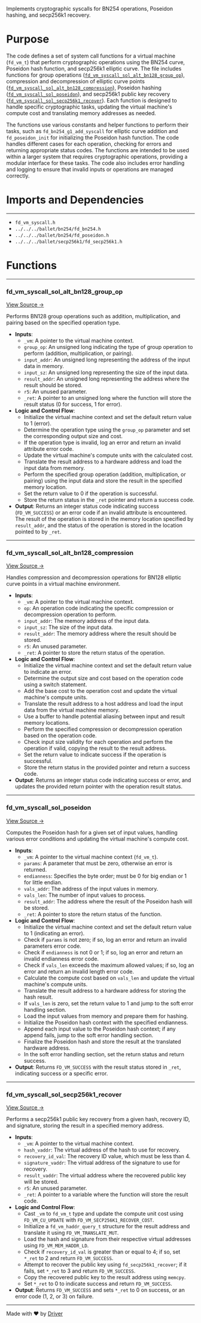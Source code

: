 <!--------------------------------------------------------------------------------->
<!-- IMPORTANT: This file is auto-generated by Driver (https://driver.ai). -------->
<!-- Manual edits may be overwritten on future commits. --------------------------->
<!--------------------------------------------------------------------------------->

Implements cryptographic syscalls for BN254 operations, Poseidon hashing, and secp256k1 recovery.

# Purpose
The code defines a set of system call functions for a virtual machine (`fd_vm_t`) that perform cryptographic operations using the BN254 curve, Poseidon hash function, and secp256k1 elliptic curve. The file includes functions for group operations ([`fd_vm_syscall_sol_alt_bn128_group_op`](<#fd_vm_syscall_sol_alt_bn128_group_op>)), compression and decompression of elliptic curve points ([`fd_vm_syscall_sol_alt_bn128_compression`](<#fd_vm_syscall_sol_alt_bn128_compression>)), Poseidon hashing ([`fd_vm_syscall_sol_poseidon`](<#fd_vm_syscall_sol_poseidon>)), and secp256k1 public key recovery ([`fd_vm_syscall_sol_secp256k1_recover`](<#fd_vm_syscall_sol_secp256k1_recover>)). Each function is designed to handle specific cryptographic tasks, updating the virtual machine's compute cost and translating memory addresses as needed.

The functions use various constants and helper functions to perform their tasks, such as `fd_bn254_g1_add_syscall` for elliptic curve addition and `fd_poseidon_init` for initializing the Poseidon hash function. The code handles different cases for each operation, checking for errors and returning appropriate status codes. The functions are intended to be used within a larger system that requires cryptographic operations, providing a modular interface for these tasks. The code also includes error handling and logging to ensure that invalid inputs or operations are managed correctly.
# Imports and Dependencies

---
- `fd_vm_syscall.h`
- `../../../ballet/bn254/fd_bn254.h`
- `../../../ballet/bn254/fd_poseidon.h`
- `../../../ballet/secp256k1/fd_secp256k1.h`


# Functions

---
### fd\_vm\_syscall\_sol\_alt\_bn128\_group\_op<!-- {{#callable:fd_vm_syscall_sol_alt_bn128_group_op}} -->
[View Source →](<../../../../../../src/flamenco/vm/syscall/fd_vm_syscall_crypto.c#L7>)

Performs BN128 group operations such as addition, multiplication, and pairing based on the specified operation type.
- **Inputs**:
    - `_vm`: A pointer to the virtual machine context.
    - `group_op`: An unsigned long indicating the type of group operation to perform (addition, multiplication, or pairing).
    - `input_addr`: An unsigned long representing the address of the input data in memory.
    - `input_sz`: An unsigned long representing the size of the input data.
    - `result_addr`: An unsigned long representing the address where the result should be stored.
    - `r5`: An unused parameter.
    - `_ret`: A pointer to an unsigned long where the function will store the result status (0 for success, 1 for error).
- **Logic and Control Flow**:
    - Initialize the virtual machine context and set the default return value to 1 (error).
    - Determine the operation type using the `group_op` parameter and set the corresponding output size and cost.
    - If the operation type is invalid, log an error and return an invalid attribute error code.
    - Update the virtual machine's compute units with the calculated cost.
    - Translate the result address to a hardware address and load the input data from memory.
    - Perform the specified group operation (addition, multiplication, or pairing) using the input data and store the result in the specified memory location.
    - Set the return value to 0 if the operation is successful.
    - Store the return status in the `_ret` pointer and return a success code.
- **Output**: Returns an integer status code indicating success (`FD_VM_SUCCESS`) or an error code if an invalid attribute is encountered. The result of the operation is stored in the memory location specified by `result_addr`, and the status of the operation is stored in the location pointed to by `_ret`.


---
### fd\_vm\_syscall\_sol\_alt\_bn128\_compression<!-- {{#callable:fd_vm_syscall_sol_alt_bn128_compression}} -->
[View Source →](<../../../../../../src/flamenco/vm/syscall/fd_vm_syscall_crypto.c#L101>)

Handles compression and decompression operations for BN128 elliptic curve points in a virtual machine environment.
- **Inputs**:
    - `_vm`: A pointer to the virtual machine context.
    - `op`: An operation code indicating the specific compression or decompression operation to perform.
    - `input_addr`: The memory address of the input data.
    - `input_sz`: The size of the input data.
    - `result_addr`: The memory address where the result should be stored.
    - `r5`: An unused parameter.
    - `_ret`: A pointer to store the return status of the operation.
- **Logic and Control Flow**:
    - Initialize the virtual machine context and set the default return value to indicate an error.
    - Determine the output size and cost based on the operation code using a switch statement.
    - Add the base cost to the operation cost and update the virtual machine's compute units.
    - Translate the result address to a host address and load the input data from the virtual machine memory.
    - Use a buffer to handle potential aliasing between input and result memory locations.
    - Perform the specified compression or decompression operation based on the operation code.
    - Check input size validity for each operation and perform the operation if valid, copying the result to the result address.
    - Set the return value to indicate success if the operation is successful.
    - Store the return status in the provided pointer and return a success code.
- **Output**: Returns an integer status code indicating success or error, and updates the provided return pointer with the operation result status.


---
### fd\_vm\_syscall\_sol\_poseidon<!-- {{#callable:fd_vm_syscall_sol_poseidon}} -->
[View Source →](<../../../../../../src/flamenco/vm/syscall/fd_vm_syscall_crypto.c#L216>)

Computes the Poseidon hash for a given set of input values, handling various error conditions and updating the virtual machine's compute cost.
- **Inputs**:
    - `_vm`: A pointer to the virtual machine context (`fd_vm_t`).
    - `params`: A parameter that must be zero, otherwise an error is returned.
    - `endianness`: Specifies the byte order; must be 0 for big endian or 1 for little endian.
    - `vals_addr`: The address of the input values in memory.
    - `vals_len`: The number of input values to process.
    - `result_addr`: The address where the result of the Poseidon hash will be stored.
    - `_ret`: A pointer to store the return status of the function.
- **Logic and Control Flow**:
    - Initialize the virtual machine context and set the default return value to 1 (indicating an error).
    - Check if `params` is not zero; if so, log an error and return an invalid parameters error code.
    - Check if `endianness` is not 0 or 1; if so, log an error and return an invalid endianness error code.
    - Check if `vals_len` exceeds the maximum allowed values; if so, log an error and return an invalid length error code.
    - Calculate the compute cost based on `vals_len` and update the virtual machine's compute units.
    - Translate the result address to a hardware address for storing the hash result.
    - If `vals_len` is zero, set the return value to 1 and jump to the soft error handling section.
    - Load the input values from memory and prepare them for hashing.
    - Initialize the Poseidon hash context with the specified endianness.
    - Append each input value to the Poseidon hash context; if any append fails, jump to the soft error handling section.
    - Finalize the Poseidon hash and store the result at the translated hardware address.
    - In the soft error handling section, set the return status and return success.
- **Output**: Returns `FD_VM_SUCCESS` with the result status stored in `_ret`, indicating success or a specific error.


---
### fd\_vm\_syscall\_sol\_secp256k1\_recover<!-- {{#callable:fd_vm_syscall_sol_secp256k1_recover}} -->
[View Source →](<../../../../../../src/flamenco/vm/syscall/fd_vm_syscall_crypto.c#L333>)

Performs a secp256k1 public key recovery from a given hash, recovery ID, and signature, storing the result in a specified memory address.
- **Inputs**:
    - `_vm`: A pointer to the virtual machine context.
    - `hash_vaddr`: The virtual address of the hash to use for recovery.
    - `recovery_id_val`: The recovery ID value, which must be less than 4.
    - `signature_vaddr`: The virtual address of the signature to use for recovery.
    - `result_vaddr`: The virtual address where the recovered public key will be stored.
    - `r5`: An unused parameter.
    - `_ret`: A pointer to a variable where the function will store the result code.
- **Logic and Control Flow**:
    - Cast `_vm` to `fd_vm_t` type and update the compute unit cost using `FD_VM_CU_UPDATE` with `FD_VM_SECP256K1_RECOVER_COST`.
    - Initialize a `fd_vm_haddr_query_t` structure for the result address and translate it using `FD_VM_TRANSLATE_MUT`.
    - Load the hash and signature from their respective virtual addresses using `FD_VM_MEM_HADDR_LD`.
    - Check if `recovery_id_val` is greater than or equal to 4; if so, set `*_ret` to 2 and return `FD_VM_SUCCESS`.
    - Attempt to recover the public key using `fd_secp256k1_recover`; if it fails, set `*_ret` to 3 and return `FD_VM_SUCCESS`.
    - Copy the recovered public key to the result address using `memcpy`.
    - Set `*_ret` to 0 to indicate success and return `FD_VM_SUCCESS`.
- **Output**: Returns `FD_VM_SUCCESS` and sets `*_ret` to 0 on success, or an error code (1, 2, or 3) on failure.



---
Made with ❤️ by [Driver](https://www.driver.ai/)